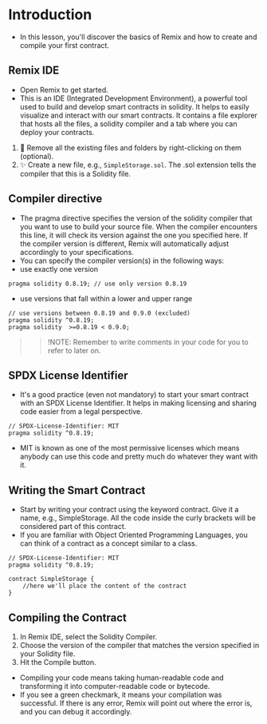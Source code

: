 # Introduction
- In this lesson, you'll discover the basics of Remix and how to create and compile your first contract.

## Remix IDE
- Open Remix to get started.
- This is an IDE (Integrated Development Environment), a powerful tool used to build and develop smart contracts in solidity. It helps to easily visualize and interact with our smart contracts. It contains a file explorer that hosts all the files, a solidity compiler and a tab where you can deploy your contracts.

1. 🧹 Remove all the existing files and folders by right-clicking on them (optional).
2. ✨ Create a new file, e.g., `SimpleStorage.sol`. The .sol extension tells the compiler that this is a Solidity file.

## Compiler directive
- The pragma directive specifies the version of the solidity compiler that you want to use to build your source file. When the compiler encounters this line, it will check its version against the one you specified here. If the compiler version is different, Remix will automatically adjust accordingly to your specifications.
- You can specify the compiler version(s) in the following ways:
- use exactly one version

```
pragma solidity 0.8.19; // use only version 0.8.19
```

- use versions that fall within a lower and upper range

```
// use versions between 0.8.19 and 0.9.0 (excluded)
pragma solidity ^0.8.19; 
pragma solidity  >=0.8.19 < 0.9.0;
```

>> !NOTE: Remember to write comments in your code for you to refer to later on.

## SPDX License Identifier
- It's a good practice (even not mandatory) to start your smart contract with an SPDX License Identifier. It helps in making licensing and sharing code easier from a legal perspective.

```
// SPDX-License-Identifier: MIT
pragma solidity ^0.8.19;
```

- MIT is known as one of the most permissive licenses which means anybody can use this code and pretty much do whatever they want with it.

## Writing the Smart Contract
- Start by writing your contract using the keyword contract. Give it a name, e.g., SimpleStorage. All the code inside the curly brackets will be considered part of this contract.
- If you are familiar with Object Oriented Programming Languages, you can think of a contract as a concept similar to a class.

```
// SPDX-License-Identifier: MIT
pragma solidity ^0.8.19;

contract SimpleStorage {
    //here we'll place the content of the contract
}
```

## Compiling the Contract
1. In Remix IDE, select the Solidity Compiler.
2. Choose the version of the compiler that matches the version specified in your Solidity file.
3. Hit the Compile button.

- Compiling your code means taking human-readable code and transforming it into computer-readable code or bytecode.
- If you see a green checkmark, it means your compilation was successful. If there is any error, Remix will point out where the error is, and you can debug it accordingly.

##
